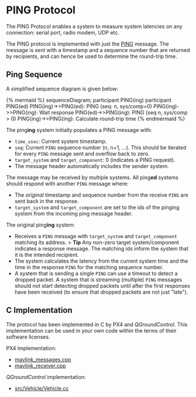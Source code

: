 # PING Protocol

The PING Protocol enables a system to measure system latencies on any connection: serial port, radio modem, UDP etc.

The PING protocol is implemented with just the [PING](../messages/common.html#PING) message. The message is sent with a timestamp and a sequence number that are returned by recipients, and can hence be used to determine the round-trip time.

## Ping Sequence

A simplified sequence diagram is given below:

{% mermaid %} sequenceDiagram; participant PING(ing) participant PING(ed) PING(ing)->>PING(ed): PING (seq: n, sys/comp=0) PING(ing)->>PING(ing): Wait response PING(ed)->>PING(ing): PING (seq n, sys/comp > 0) PING(ing)->>PING(ing): Calculate round-trip time {% endmermaid %}

The ping**ing** system initially populates a PING message with:

* `time_usec`: Current system timestamp.
* `seq`: Current `PING` sequence number (n, n+1, ...). This should be iterated for every `PING` message sent and overflow back to zero.
* `target_system` and `target_component`: 0 (indicates a PING request).
* The message header automatically includes the sender system.

The message may be received by multiple systems. All ping**ed** systems should respond with another `PING` message where:

* The *original* timestamp and sequence number from the receive `PING` are sent back in the response.
* `target_system` and `target_component` are set to the ids of the pinging system from the incoming ping message header.

The original ping**ing** system:

* Receives a `PING` message with `target_system` and `target_component` matching its address. > **Tip** Any non-zero target system/component indicates a response message. The matching ids inform the system that it is the intended recipient.
* The system calculates the latency from the current system time and the time in the response `PING` for the matching sequence number.
* A system that is sending a single `PING` can use a timeout to detect a dropped packet. A system that is streaming (multiple) `PING` messages should not start detecting dropped packets until after the first responses have been received (to ensure that dropped packets are not just "late").

## C Implementation

The protocol has been implemented in C by PX4 and *QGroundControl*. This implementation can be used in your own code within the terms of their software licenses.

PX4 Implementation:

* [mavlink_messages.cpp](https://github.com/PX4/Firmware/blob/master/src/modules/mavlink/mavlink_messages.cpp)
* [mavlink_receiver.cpp](https://github.com/PX4/Firmware/blob/master/src/modules/mavlink/mavlink_receiver.cpp)

*QGroundControl* implementation:

* [src/Vehicle/Vehicle.cc](https://github.com/mavlink/qgroundcontrol/blob/master/src/Vehicle/Vehicle.cc)

<!-- 
ArduPilot

* TBD - can't find any example it has been implemented.
-->